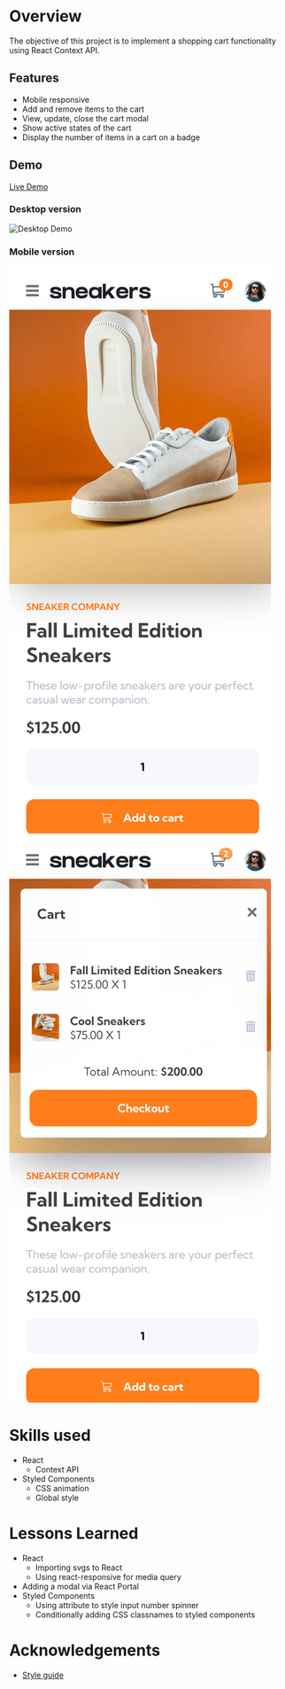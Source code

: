 # Overview
The objective of this project is to implement a shopping cart functionality using React Context API. 
## Features
- Mobile responsive
- Add and remove items to the cart 
- View, update, close the cart modal
- Show active states of the cart 
- Display the number of items in a cart on a badge
## Demo
[Live Demo](https://regal-faun-bcff09.netlify.app)
### Desktop version
![Desktop Demo](desktop_demo.gif)
### Mobile version
![Mobile Product Page](mobile_demo_product_page.png) ![Mobile Cart](mobile_demo_cart.png)
# Skills used
- React
    - Context API
- Styled Components
    - CSS animation
    - Global style
# Lessons Learned
- React
    - Importing svgs to React
    - Using react-responsive for media query
- Adding a modal via React Portal
- Styled Components
    - Using attribute to style input number spinner
    - Conditionally adding CSS classnames to styled components 
# Acknowledgements
- [Style guide](https://www.frontendmentor.io/challenges/ecommerce-product-page-UPsZ9MJp6)
